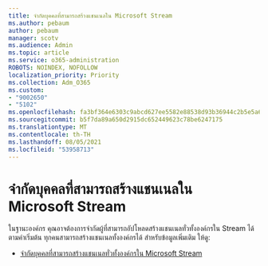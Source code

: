 ```yaml
---
title: จํากัดบุคคลที่สามารถสร้างแชนเนลใน Microsoft Stream
ms.author: pebaum
author: pebaum
manager: scotv
ms.audience: Admin
ms.topic: article
ms.service: o365-administration
ROBOTS: NOINDEX, NOFOLLOW
localization_priority: Priority
ms.collection: Adm_O365
ms.custom:
- "9002650"
- "5102"
ms.openlocfilehash: fa3bf364e6303c9abcd627ee5582e88538d93b36944c2b5e5a6e1bedeee630cc
ms.sourcegitcommit: b5f7da89a650d2915dc652449623c78be6247175
ms.translationtype: MT
ms.contentlocale: th-TH
ms.lasthandoff: 08/05/2021
ms.locfileid: "53958713"
---
```

# <a name="restrict-who-can-create-channels-in-microsoft-stream"></a>จํากัดบุคคลที่สามารถสร้างแชนเนลใน Microsoft Stream

ในฐานะองค์กร คุณอาจต้องการจํากัดผู้ที่สามารถอัปโหลดสร้างแชนเนลทั่วทั้งองค์กรใน Stream ได้ ตามค่าเริ่มต้น ทุกคนสามารถสร้างแชนเนลทั้งองค์กรได้ สำหรับข้อมูลเพิ่มเติม ให้ดู:

- [จํากัดบุคคลที่สามารถสร้างแชนเนลทั่วทั้งองค์กรใน Microsoft Stream](https://docs.microsoft.com/stream/restrict-companywide-channels)
